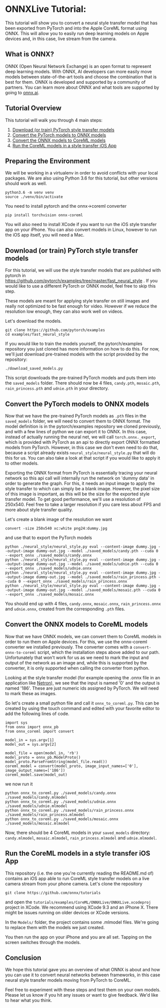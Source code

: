 <!--- SPDX-License-Identifier: Apache-2.0 -->

# ONNXLive Tutorial:
This tutorial will show you to convert a neural style transfer model that has been exported from PyTorch and into the Apple CoreML format using ONNX. This will allow you to easily run deep learning models on Apple devices and, in this case, live stream from the camera.

## What is ONNX?
ONNX (Open Neural Network Exchange) is an open format to represent deep learning models. With ONNX, AI developers can more easily move models between state-of-the-art tools and choose the combination that is best for them. ONNX is developed and supported by a community of partners. You can learn more about ONNX and what tools are supported by going to [onnx.ai](http://onnx.ai/).

## Tutorial Overview

This tutorial will walk you through 4 main steps:

1. [Download (or train) PyTorch style transfer models](#download-or-train-pytorch-style-transfer-models)
2. [Convert the PyTorch models to ONNX models](#convert-the-pytorch-models-to-onnx-models)
3. [Convert the ONNX models to CoreML models](#convert-the-onnx-models-to-coreml-models)
4. [Run the CoreML models in a style transfer iOS App](#run-the-coreml-models-in-a-style-transfer-ios-app)

## Preparing the Environment

We will be working in a virtualenv in order to avoid conflicts with your local packages.
We are also using Python 3.6 for this tutorial, but other versions should work as well.

    python3.6 -m venv venv
    source ./venv/bin/activate

You need to install pytorch and the onnx->coreml converter

    pip install torchvision onnx-coreml

You will also need to install XCode if you want to run the iOS style transfer app on your iPhone.
You can also convert models in Linux, however to run the iOS app itself, you will need a Mac.

## Download (or train) PyTorch style transfer models

For this tutorial, we will use the style transfer models that are published with pytorch in https://github.com/pytorch/examples/tree/master/fast_neural_style .
If you would like to use a different PyTorch or ONNX model, feel free to skip this step.

These models are meant for applying style transfer on still images and really not optimized to be fast enough for video. However if we reduce the resolution low enough, they can also work well on videos.

Let's download the models.

    git clone https://github.com/pytorch/examples
    cd examples/fast_neural_style

If you would like to train the models yourself, the pytorch/examples repository you just cloned has more information on how to do this.
For now, we'll just download pre-trained models with the script provided by the repository:

    ./download_saved_models.py

This script downloads the pre-trained PyTorch models and puts them into the `saved_models` folder.
There should now be 4 files, `candy.pth`, `mosaic.pth`, `rain_princess.pth` and `udnie.pth` in your directory.

## Convert the PyTorch models to ONNX models

Now that we have the pre-trained PyTorch models as `.pth` files in the `saved_models` folder, we will need to convert them to ONNX format.
The model definition is in the pytorch/examples repository we cloned previously, and with a few lines of python we can export it to ONNX.
In this case, instead of actually running the neural net, we will call `torch.onnx._export`, which is provided with PyTorch as an api to directly export ONNX formatted models from PyTorch.
However, in this case we don't even need to do that, because a script already exists `neural_style/neural_style.py` that will do this for us.
You can also take a look at that script if you would like to apply it to other models.

Exporting the ONNX format from PyTorch is essentially tracing your neural network so this api call will internally run the network on 'dummy data' in order to generate the graph.
For this, it needs an input image to apply the style transfer to which can simply be a blank image.
However, the pixel size of this image is important, as this will be the size for the exported style transfer model.
To get good performance, we'll use a resolution of 250x540. Feel free to take a larger resolution if you care less about
FPS and more about style transfer quality.

Let's create a blank image of the resolution we want

    convert -size 250x540 xc:white png24:dummy.jpg

and use that to export the PyTorch models

    python ./neural_style/neural_style.py eval --content-image dummy.jpg --output-image dummy-out.jpg --model ./saved_models/candy.pth --cuda 0 --export_onnx ./saved_models/candy.onnx
    python ./neural_style/neural_style.py eval --content-image dummy.jpg --output-image dummy-out.jpg --model ./saved_models/udnie.pth --cuda 0 --export_onnx ./saved_models/udnie.onnx
    python ./neural_style/neural_style.py eval --content-image dummy.jpg --output-image dummy-out.jpg --model ./saved_models/rain_princess.pth --cuda 0 --export_onnx ./saved_models/rain_princess.onnx
    python ./neural_style/neural_style.py eval --content-image dummy.jpg --output-image dummy-out.jpg --model ./saved_models/mosaic.pth --cuda 0 --export_onnx ./saved_models/mosaic.onnx

You should end up with 4 files, `candy.onnx`, `mosaic.onnx`, `rain_princess.onnx` and `udnie.onnx`,
created from the corresponding `.pth` files.

## Convert the ONNX models to CoreML models

Now that we have ONNX models, we can convert them to CoreML models in order to run them on Apple devices.
For this, we use the onnx-coreml converter we installed previously.
The converter comes with a `convert-onnx-to-coreml` script, which the installation steps above added to our path. Unfortunately that won't work for us as we need to mark the input and output of the network as an image
and, while this is supported by the converter, it is only supported when calling the converter from python.

Looking at the style transfer model (for example opening the .onnx file in an application like [Netron](https://github.com/lutzroeder/Netron)),
we see that the input is named '0' and the output is named '186'. These are just numeric ids assigned by PyTorch.
We will need to mark these as images.

So let's create a small python file and call it `onnx_to_coreml.py`. This can be created by using the touch command and edited with your favorite editor to add the following lines of code.

    import sys
    from onnx import onnx_pb
    from onnx_coreml import convert

    model_in = sys.argv[1]
    model_out = sys.argv[2]

    model_file = open(model_in, 'rb')
    model_proto = onnx_pb.ModelProto()
    model_proto.ParseFromString(model_file.read())
    coreml_model = convert(model_proto, image_input_names=['0'], image_output_names=['186'])
    coreml_model.save(model_out)

we now run it

    python onnx_to_coreml.py ./saved_models/candy.onnx ./saved_models/candy.mlmodel
    python onnx_to_coreml.py ./saved_models/udnie.onnx ./saved_models/udnie.mlmodel
    python onnx_to_coreml.py ./saved_models/rain_princess.onnx ./saved_models/rain_princess.mlmodel
    python onnx_to_coreml.py ./saved_models/mosaic.onnx ./saved_models/mosaic.mlmodel

Now, there should be 4 CoreML models in your `saved_models` directory: `candy.mlmodel`, `mosaic.mlmodel`, `rain_princess.mlmodel` and `udnie.mlmodel`.

## Run the CoreML models in a style transfer iOS App

This repository (i.e. the one you're currently reading the README.md of) contains an iOS app able to run CoreML style transfer models on a live camera stream from your phone camera. Let's clone the repository

    git clone https://github.com/onnx/tutorials

and open the `tutorials/examples/CoreML/ONNXLive/ONNXLive.xcodeproj` project in XCode.
We recommend using XCode 9.3 and an iPhone X. There might be issues running on older devices or XCode versions.

In the `Models/` folder, the project contains some .mlmodel files. We're going to replace them with the models we just created.

You then run the app on your iPhone and you are all set. Tapping on the screen switches through the models.

## Conclusion

We hope this tutorial gave you an overview of what ONNX is about and how you can use it to convert neural networks
between frameworks, in this case neural style transfer models moving from PyTorch to CoreML.

Feel free to experiment with these steps and test them on your own models.
Please let us know if you hit any issues or want to give feedback. We'd like to hear what you think.

